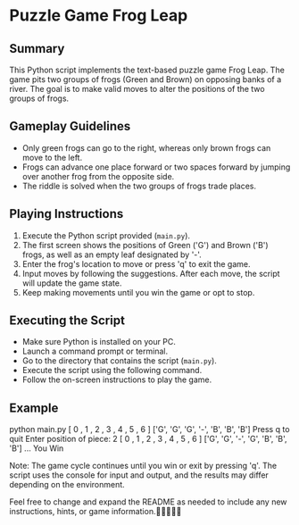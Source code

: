 # Puzzle Game Frog Leap

## Summary

This Python script implements the text-based puzzle game Frog Leap. The game pits two groups of frogs (Green and Brown) on opposing banks of a river. The goal is to make valid moves to alter the positions of the two groups of frogs.

## Gameplay Guidelines

- Only green frogs can go to the right, whereas only brown frogs can move to the left.
- Frogs can advance one place forward or two spaces forward by jumping over another frog from the opposite side.
- The riddle is solved when the two groups of frogs trade places.

## Playing Instructions

1. Execute the Python script provided (`main.py`).
2. The first screen shows the positions of Green ('G') and Brown ('B') frogs, as well as an empty leaf designated by '-'.
3. Enter the frog's location to move or press 'q' to exit the game.
4. Input moves by following the suggestions. After each move, the script will update the game state.
5. Keep making movements until you win the game or opt to stop.

## Executing the Script

- Make sure Python is installed on your PC.
- Launch a command prompt or terminal.
- Go to the directory that contains the script (`main.py`).
- Execute the script using the following command.
- Follow the on-screen instructions to play the game.
## Example
python main.py [ 0 , 1 , 2 , 3 , 4 , 5 , 6 ] ['G', 'G', 'G', '-', 'B', 'B', 'B'] Press q to quit Enter position of piece: 2 [ 0 , 1 , 2 , 3 , 4 , 5 , 6 ] ['G', 'G', '-', 'G', 'B', 'B', 'B'] ... You Win

Note: The game cycle continues until you win or exit by pressing 'q'. The script uses the console for input and output, and the results may differ depending on the environment.

Feel free to change and expand the README as needed to include any new instructions, hints, or game information.🐸🐸🐸🔥🔥
